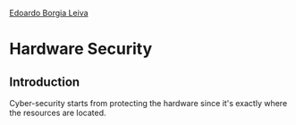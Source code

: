 [Edoardo Borgia Leiva](https://edoardo-b-leiva.github.com)
# Hardware Security
## Introduction
Cyber-security starts from protecting the hardware since it's exactly where the resources are located.
